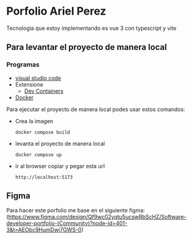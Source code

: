 # Porfolio Ariel Perez
Tecnologia que estoy implementando es vue 3 con typescript y vite

## Para levantar el proyecto de manera local
### Programas
- [visual studio code](https://code.visualstudio.com/)
- Extensione
  - [Dev Containers](https://marketplace.visualstudio.com/items?itemName=ms-vscode-remote.remote-containers)
- [Docker](https://www.docker.com/)


 Para ejecutar el proyecto de manera local podes usar estos comandos:
 - Crea la imagen
    ```
    docker compose build
    ```
 - levanta el proyecto de manera local
    ```
    docker compose up 
    ```
 - ir al browser copiar y pegar esta url
    ```
    http://localhost:5173
    ```

## Figma

Para hacer este porfolio me base en el siguiente figma:
(https://www.figma.com/design/Qf9wc02yqtu5ucswRbScHZ/Software-developer-portfolio-(Community)?node-id=401-3&t=AEObc9HumDwj7GWS-0)
